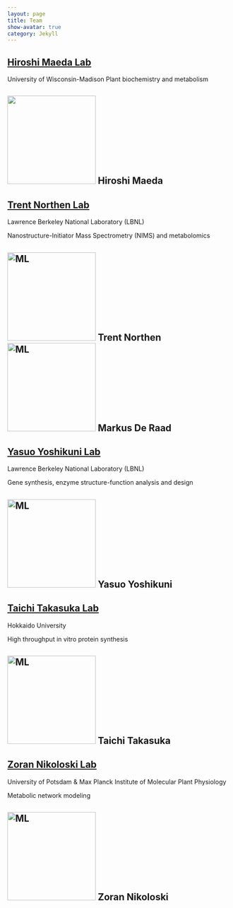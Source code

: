 ```yaml
---
layout: page
title: Team
show-avatar: true
category: Jekyll
---
```


## [Hiroshi Maeda Lab](https://maeda.botany.wisc.edu/wiki/)
University of Wisconsin-Madison 
Plant biochemistry and metabolism

<img src="../img/team/cHiroshi.png" height="200px"> Hiroshi Maeda 
---



## [Trent Northen Lab](http://www.northenlab.org/)
Lawrence Berkeley National Laboratory (LBNL) 

Nanostructure-Initiator Mass Spectrometry (NIMS) and metabolomics

<img src="../img/team/cTrent.png" alt='ML' height="200px"> Trent Northen
<img src="../img/team/cMarkus.png" alt='ML' height="200px"> Markus De Raad 
---


## [Yasuo Yoshikuni Lab](https://biosciences.lbl.gov/profiles/yasuo-yoshikuni/)
Lawrence Berkeley National Laboratory (LBNL)

Gene synthesis, enzyme structure-function analysis and design

<img src="../img/team/cYasuo.png" alt='ML' height="200px"> Yasuo Yoshikuni
---



## [Taichi Takasuka Lab](http://lab.agr.hokudai.ac.jp/takasuka/members_en.html)
Hokkaido University 

High throughput in vitro protein synthesis

<img src="../img/team/cTaichi.png" alt='ML' height="200px"> Taichi Takasuka
---



## [Zoran Nikoloski Lab](https://www.mpimp-golm.mpg.de/13193/Zoran_Nikoloski)
University of Potsdam & Max Planck Institute of Molecular Plant Physiology

Metabolic network modeling

<img src="../img/team/cZoran.png" alt='ML' height="200px"> Zoran Nikoloski
---

